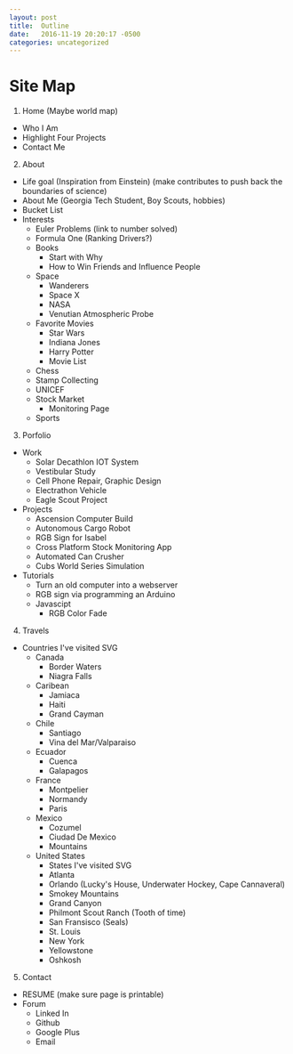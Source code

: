 ```yaml
---
layout: post
title:  Outline
date:   2016-11-19 20:20:17 -0500
categories: uncategorized
---
```



# Site Map
1. Home (Maybe world map)
  - Who I Am
  - Highlight Four Projects
  - Contact Me
2. About
  - Life goal (Inspiration from Einstein) (make contributes to push back the boundaries of science)
  - About Me (Georgia Tech Student, Boy Scouts, hobbies)
  - Bucket List
  - Interests
    - Euler Problems (link to number solved)
    - Formula One (Ranking Drivers?)
    - Books
      - Start with Why
      - How to Win Friends and Influence People
    - Space
      - Wanderers
      - Space X
      - NASA
      - Venutian Atmospheric Probe
    - Favorite Movies
      - Star Wars
      - Indiana Jones
      - Harry Potter
      - Movie List
    - Chess
    - Stamp Collecting
    - UNICEF
    - Stock Market
      - Monitoring Page
    - Sports
3. Porfolio
  - Work
    - Solar Decathlon IOT System
    - Vestibular Study
    - Cell Phone Repair, Graphic Design
    - Electrathon Vehicle
    - Eagle Scout Project
  - Projects
    - Ascension Computer Build
    - Autonomous Cargo Robot
    - RGB Sign for Isabel
    - Cross Platform Stock Monitoring App
    - Automated Can Crusher
    - Cubs World Series Simulation
  - Tutorials
    - Turn an old computer into a webserver
    - RGB sign via programming an Arduino
    - Javascipt
      - RGB Color Fade
4. Travels
  - Countries I've visited SVG
    - Canada
      - Border Waters
      - Niagra Falls
    - Caribean
      - Jamiaca
      - Haiti
      - Grand Cayman
    - Chile
      - Santiago
      - Vina del Mar/Valparaiso
    - Ecuador
      - Cuenca
      - Galapagos
    - France
      - Montpelier
      - Normandy
      - Paris
    - Mexico
      - Cozumel
      - Ciudad De Mexico
      - Mountains
    - United States
      - States I've visited SVG
      - Atlanta
      - Orlando (Lucky's House, Underwater Hockey, Cape Cannaveral)
      - Smokey Mountains
      - Grand Canyon
      - Philmont Scout Ranch (Tooth of time)
      - San Fransisco (Seals)
      - St. Louis
      - New York
      - Yellowstone
      - Oshkosh
5. Contact
  - RESUME (make sure page is printable)
  - Forum
    - Linked In
    - Github
    - Google Plus
    - Email
